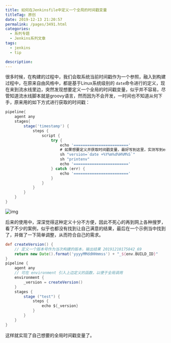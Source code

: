 ```yaml
---
title: 如何在Jenkinsfile中定义一个全局的时间戳变量
titleTag: 原创
date: 2019-12-13 21:20:57
permalink: /pages/3491.html
categories: 
  - 系列专题
  - Jenkins系列文章
tags: 
  - jenkins
  - tip

description: 
---
```


很多时候，在构建的过程中，我们会取系统当前时间戳作为一个参照，融入到构建过程中，在原来自由风格中，都是基于Linux系统级别的 `date`命令进行的定义，现在来到流水线里边，突然发现想要定义一个全局的时间戳变量，似乎并不容易，尽管知道流水线脚本就是groovy语言，然而因为不会开发，一时间也不知道从何下手，原来用的如下方式进行获取的时间戳：

```groovy
pipeline{
    agent any
    stages{
        stage('timestamp') {
            steps {
                script {
                    try {
                        echo '========================'
                        # 如果想要定义并获取时间戳变量，最好写到这里，实测写到environment是违规的语法
                        sh "version=`date +%Y%m%d%H%M%S`"
                        sh "printenv"
                        echo '========================'
                    } catch (err) {
                        echo '========================'
                    }
                }
            }       
        }
    }
}
```

![img](http://t.eryajf.net/imgs/2021/09/93f04bae072e7740.jpg)

后来的使用中，深深觉得这种定义十分不方便，因此不死心的再到网上各种搜罗，看了不少的案例，似乎也都没有找到让自己满意的结果，最后在一个示例当中找到了，并做了一下简单调整，从而符合自己的需求。

```groovy
def createVersion() {
    // 定义一个版本号作为当次构建的版本，输出结果 20191210175842_69
    return new Date().format('yyyyMMddHHmmss') + "_${env.BUILD_ID}"
}
pipeline {
    agent any
    // 可在 environment 引入上边定义的函数，以便于全局调用
    environment {
        _version = createVersion()
    }
    stages {
        stage ("test") {
            steps {
                echo ${_version}
            }
        }
    }
}
```

这样就实现了自己想要的全局时间戳变量了。

